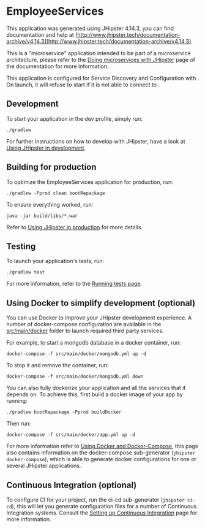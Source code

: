 # EmployeeServices
This application was generated using JHipster 4.14.3, you can find documentation and help at [http://www.jhipster.tech/documentation-archive/v4.14.3](http://www.jhipster.tech/documentation-archive/v4.14.3).

This is a "microservice" application intended to be part of a microservice architecture, please refer to the [Doing microservices with JHipster][] page of the documentation for more information.

This application is configured for Service Discovery and Configuration with . On launch, it will refuse to start if it is not able to connect to .

## Development

To start your application in the dev profile, simply run:

    ./gradlew


For further instructions on how to develop with JHipster, have a look at [Using JHipster in development][].



## Building for production

To optimize the EmployeeServices application for production, run:

    ./gradlew -Pprod clean bootRepackage

To ensure everything worked, run:

    java -jar build/libs/*.war


Refer to [Using JHipster in production][] for more details.

## Testing

To launch your application's tests, run:

    ./gradlew test

For more information, refer to the [Running tests page][].

## Using Docker to simplify development (optional)

You can use Docker to improve your JHipster development experience. A number of docker-compose configuration are available in the [src/main/docker](src/main/docker) folder to launch required third party services.

For example, to start a mongodb database in a docker container, run:

    docker-compose -f src/main/docker/mongodb.yml up -d

To stop it and remove the container, run:

    docker-compose -f src/main/docker/mongodb.yml down

You can also fully dockerize your application and all the services that it depends on.
To achieve this, first build a docker image of your app by running:

    ./gradlew bootRepackage -Pprod buildDocker

Then run:

    docker-compose -f src/main/docker/app.yml up -d

For more information refer to [Using Docker and Docker-Compose][], this page also contains information on the docker-compose sub-generator (`jhipster docker-compose`), which is able to generate docker configurations for one or several JHipster applications.

## Continuous Integration (optional)

To configure CI for your project, run the ci-cd sub-generator (`jhipster ci-cd`), this will let you generate configuration files for a number of Continuous Integration systems. Consult the [Setting up Continuous Integration][] page for more information.

[JHipster Homepage and latest documentation]: http://www.jhipster.tech
[JHipster 4.14.3 archive]: http://www.jhipster.tech/documentation-archive/v4.14.3
[Doing microservices with JHipster]: http://www.jhipster.tech/documentation-archive/v4.14.3/microservices-architecture/
[Using JHipster in development]: http://www.jhipster.tech/documentation-archive/v4.14.3/development/
[Using Docker and Docker-Compose]: http://www.jhipster.tech/documentation-archive/v4.14.3/docker-compose
[Using JHipster in production]: http://www.jhipster.tech/documentation-archive/v4.14.3/production/
[Running tests page]: http://www.jhipster.tech/documentation-archive/v4.14.3/running-tests/
[Setting up Continuous Integration]: http://www.jhipster.tech/documentation-archive/v4.14.3/setting-up-ci/


